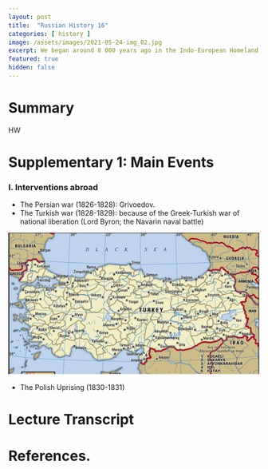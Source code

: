 ```yaml
---
layout: post
title:  "Russian History 16"
categories: [ history ]
image: /assets/images/2021-05-24-img_02.jpg
excerpt: We began around 8 000 years ago in the Indo-European Homeland and ended in 988, when Vladimir the Great adopted Orthodox Christianity.
featured: true
hidden: false
---
```


# Summary

HW

# Supplementary 1: Main Events

### I. Interventions abroad 
* The Persian war (1826-1828): Grivoedov.
* The Turkish war (1828-1829): because of the Greek-Turkish war of national liberation (Lord Byron; the Navarin naval battle)

![Pushkin’s “Journey to Erzurum”](assets/images/2021-05-24-img_01.jpg)

* The Polish Uprising (1830-1831)

# Lecture Transcript

# References.
